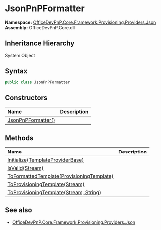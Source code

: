 # JsonPnPFormatter
**Namespace:** [OfficeDevPnP.Core.Framework.Provisioning.Providers.Json](OfficeDevPnP.Core.Framework.Provisioning.Providers.Json.md)  
**Assembly:** OfficeDevPnP.Core.dll  
## Inheritance Hierarchy
System.Object  
## Syntax
```C#
public class JsonPnPFormatter
```
## Constructors
|**Name**|**Description**|
|:-----|:-----|
| [JsonPnPFormatter()](OfficeDevPnP.Core.Framework.Provisioning.Providers.Json.JsonPnPFormatter.ctor1.md) | 
## Methods
|**Name**|**Description**|
|:-----|:-----|
| [Initialize(TemplateProviderBase)](OfficeDevPnP.Core.Framework.Provisioning.Providers.Json.JsonPnPFormatter.d92f5067.md) | 
| [IsValid(Stream)](OfficeDevPnP.Core.Framework.Provisioning.Providers.Json.JsonPnPFormatter.13870f06.md) | 
| [ToFormattedTemplate(ProvisioningTemplate)](OfficeDevPnP.Core.Framework.Provisioning.Providers.Json.JsonPnPFormatter.34498a5d.md) | 
| [ToProvisioningTemplate(Stream)](OfficeDevPnP.Core.Framework.Provisioning.Providers.Json.JsonPnPFormatter.d70e8f84.md) | 
| [ToProvisioningTemplate(Stream, String)](OfficeDevPnP.Core.Framework.Provisioning.Providers.Json.JsonPnPFormatter.fef913ef.md) | 
## See also
- [OfficeDevPnP.Core.Framework.Provisioning.Providers.Json](OfficeDevPnP.Core.Framework.Provisioning.Providers.Json.md)
